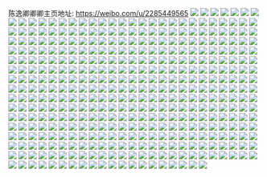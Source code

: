 陈逸卿卿卿主页地址: https://weibo.com/u/2285449565 
![](https://wx4.sinaimg.cn/mw2000/8839315dly1h868nja2qoj224836cnpg.jpg) 
![](https://wx4.sinaimg.cn/mw2000/8839315dly1h868no8lvrj235s23ue84.jpg) 
![](https://wx4.sinaimg.cn/mw2000/8839315dly1h868ns04wnj22c0340u0z.jpg) 
![](https://wx4.sinaimg.cn/mw2000/8839315dly1h868o45w5rj22c0340nph.jpg) 
![](https://wx4.sinaimg.cn/mw2000/8839315dly1h868ncbs2qj22c0340b2c.jpg) 
![](https://wx4.sinaimg.cn/mw2000/8839315dly1h868nwlwm0j22c03404qv.jpg) 
![](https://wx4.sinaimg.cn/mw2000/8839315dly1h84sbb15xuj23402c0qe9.jpg) 
![](https://wx4.sinaimg.cn/mw2000/8839315dly1h7tizpv6o2j20u01hcqd7.jpg) 
![](https://wx4.sinaimg.cn/mw2000/8839315dly1h7tizsucf6j22c0340kjm.jpg) 
![](https://wx4.sinaimg.cn/mw2000/8839315dly1h7tizx6cz0j22c03401kz.jpg) 
![](https://wx4.sinaimg.cn/mw2000/8839315dly1h7nfjpqf00j22c0340e83.jpg) 
![](https://wx4.sinaimg.cn/mw2000/8839315dly1h7e64krok9j20u01hc7qj.jpg) 
![](https://wx4.sinaimg.cn/mw2000/8839315dly1h7b18fn5nvj22802yoe84.jpg) 
![](https://wx4.sinaimg.cn/mw2000/8839315dly1h7b18prmwaj22802yoqsz.jpg) 
![](https://wx4.sinaimg.cn/mw2000/8839315dly1h6ank2ywofj22802yok6i.jpg) 
![](https://wx4.sinaimg.cn/mw2000/8839315dly1h68ofj9vn0j2280280u0y.jpg) 
![](https://wx4.sinaimg.cn/mw2000/8839315dly1h65xr5sh1kj22c0340e81.jpg) 
![](https://wx4.sinaimg.cn/mw2000/8839315dly1h65xr8rznkj23402c04qq.jpg) 
![](https://wx4.sinaimg.cn/mw2000/8839315dly1h65xr9z6urj20u01hc7g4.jpg) 
![](https://wx4.sinaimg.cn/mw2000/8839315dly1h60h4u2vtgj20k00zk0tg.jpg) 
![](https://wx4.sinaimg.cn/mw2000/8839315dly1h5hzfu3fhtj22c0340qv7.jpg) 
![](https://wx4.sinaimg.cn/mw2000/8839315dly1h5cqo3r0skj20wi1ycdrn.jpg) 
![](https://wx4.sinaimg.cn/mw2000/8839315dgy1h4tqj6e5nmj23402c04qt.jpg) 
![](https://wx4.sinaimg.cn/mw2000/8839315dgy1h4tqjcntenj22c0340b2e.jpg) 
![](https://wx4.sinaimg.cn/mw2000/8839315dgy1h4tqnrb3mgj20wi1yc1ky.jpg) 
![](https://wx4.sinaimg.cn/mw2000/8839315dly1h4n2e933bzj20u00u1q5w.jpg) 
![](https://wx4.sinaimg.cn/mw2000/8839315dly1h491t3fq36j20u0140qaz.jpg) 
![](https://wx4.sinaimg.cn/mw2000/8839315dly1h491t4nhz6j22c0340qv6.jpg) 
![](https://wx4.sinaimg.cn/mw2000/8839315dly1h491t6k040j22c0340x6q.jpg) 
![](https://wx4.sinaimg.cn/mw2000/8839315dly1h444dkt6qmj22c03407wk.jpg) 
![](https://wx4.sinaimg.cn/mw2000/8839315dly1h444dlzfr1j22c0340qv6.jpg) 
![](https://wx4.sinaimg.cn/mw2000/8839315dly1h3n5bgsdhyj22802yokjm.jpg) 
![](https://wx4.sinaimg.cn/mw2000/8839315dly1h3ig9pdh9uj22c02c0qv6.jpg) 
![](https://wx4.sinaimg.cn/mw2000/8839315dly1h3ig7v6onpj20mi0mitfu.jpg) 
![](https://wx4.sinaimg.cn/mw2000/8839315dly1h3ig9mcejxj22c02c04qq.jpg) 
![](https://wx4.sinaimg.cn/mw2000/8839315dly1h3ig9qq045j22c02c01ky.jpg) 
![](https://wx4.sinaimg.cn/mw2000/8839315dly1h3ig9nyuodj22c02c07wi.jpg) 
![](https://wx4.sinaimg.cn/mw2000/8839315dly1h2cv58viyej22802yokjn.jpg) 
![](https://wx4.sinaimg.cn/mw2000/8839315dly1h1vf9gh57qj228h2xbu10.jpg) 
![](https://wx4.sinaimg.cn/mw2000/8839315dly1h1vf9dg9lvj226m2z8x6r.jpg) 
![](https://wx4.sinaimg.cn/mw2000/8839315dly1h0nnyj0wd8j22802yohdv.jpg) 
![](https://wx4.sinaimg.cn/mw2000/8839315dly1h0nnygavklj22802yonpf.jpg) 
![](https://wx4.sinaimg.cn/mw2000/8839315dly1h0605uf0orj229n29ne83.jpg) 
![](https://wx4.sinaimg.cn/mw2000/8839315dly1h04vfhf2mbj20u00u0am5.jpg) 
![](https://wx4.sinaimg.cn/mw2000/8839315dgy1gz0hhyeocsj22c0340b2a.jpg) 
![](https://wx4.sinaimg.cn/mw2000/8839315dgy1gymsdpsouvj21s02dckjl.jpg) 
![](https://wx4.sinaimg.cn/mw2000/8839315dly1gx4jwuw2yqj2280280u0y.jpg) 
![](https://wx4.sinaimg.cn/mw2000/8839315dly1gvu127rmkuj21mp2d9npd.jpg) 
![](https://wx4.sinaimg.cn/mw2000/8839315dly1gvu126po7bj21wd2j7qv5.jpg) 
![](https://wx4.sinaimg.cn/mw2000/8839315dly1gvu1295gi1j21kw2de7wi.jpg) 
![](https://wx4.sinaimg.cn/mw2000/002uFvPLly1gvpj3nn1vsj63402c0b2c02.jpg) 
![](https://wx4.sinaimg.cn/mw2000/002uFvPLly1gvpj3j9g7bj62c03284qt02.jpg) 
![](https://wx4.sinaimg.cn/mw2000/002uFvPLly1gvpj3p6eoxj62c02c07wi02.jpg) 
![](https://wx4.sinaimg.cn/mw2000/002uFvPLly1gvpj3wi1q2j62yo280hdv02.jpg) 
![](https://wx4.sinaimg.cn/mw2000/002uFvPLly1gvpj4f5czlj62yo280hdw02.jpg) 
![](https://wx4.sinaimg.cn/mw2000/002uFvPLly1gv2c5ug85oj62c02c0qv502.jpg) 
![](https://wx4.sinaimg.cn/mw2000/002uFvPLly1gv2c5ww2q4j62802yonpe02.jpg) 
![](https://wx4.sinaimg.cn/mw2000/002uFvPLly1gv2c67nsdmj62802yoe8302.jpg) 
![](https://wx4.sinaimg.cn/mw2000/002uFvPLly1gv2c5y9dgdj62c02c0e8202.jpg) 
![](https://wx4.sinaimg.cn/mw2000/002uFvPLly1guxmntvwrgj62yo280x6r02.jpg) 
![](https://wx4.sinaimg.cn/mw2000/002uFvPLly1guxmnba06hj62c03407wh02.jpg) 
![](https://wx4.sinaimg.cn/mw2000/002uFvPLly1guptx16fwej61o01o0e8102.jpg) 
![](https://wx4.sinaimg.cn/mw2000/002uFvPLly1gubbs160g6j62802yoe8302.jpg) 
![](https://wx4.sinaimg.cn/mw2000/8839315dly1gsot1apvodj22c0340qv6.jpg) 
![](https://wx4.sinaimg.cn/mw2000/8839315dly1gsot16ucwmj22c0340e82.jpg) 
![](https://wx4.sinaimg.cn/mw2000/8839315dly1gsot18twdjj23402c0e82.jpg) 
![](https://wx4.sinaimg.cn/mw2000/8839315dly1gsot14k90kj22802yo4qq.jpg) 
![](https://wx4.sinaimg.cn/mw2000/8839315dly1gsot1ccnl0j22802yohdu.jpg) 
![](https://wx4.sinaimg.cn/mw2000/8839315dly1gshb276shpj234023we81.jpg) 
![](https://wx4.sinaimg.cn/mw2000/8839315dly1gse1xdxfagj23402c0u0x.jpg) 
![](https://wx4.sinaimg.cn/mw2000/8839315dly1gs8qzqb38yj23402c0e82.jpg) 
![](https://wx4.sinaimg.cn/mw2000/8839315dly1grh105asn0j22c0340hdv.jpg) 
![](https://wx4.sinaimg.cn/mw2000/8839315dly1grh107qnzfj22c0340e83.jpg) 
![](https://wx4.sinaimg.cn/mw2000/8839315dly1grh10ah9s0j22802yob2b.jpg) 
![](https://wx4.sinaimg.cn/mw2000/8839315dly1grh10cevotj22yo280npf.jpg) 
![](https://wx4.sinaimg.cn/mw2000/8839315dly1greetkd63uj2340204e84.jpg) 
![](https://wx4.sinaimg.cn/mw2000/8839315dly1grcbc0fdq6j20n01dsb2a.jpg) 
![](https://wx4.sinaimg.cn/mw2000/8839315dly1gr9xhgrke1j22802yoqv6.jpg) 
![](https://wx4.sinaimg.cn/mw2000/8839315dly1gr9xhk1aqtj22802you0y.jpg) 
![](https://wx4.sinaimg.cn/mw2000/8839315dly1gr9xhlw3gvj22802you0y.jpg) 
![](https://wx4.sinaimg.cn/mw2000/8839315dly1gr9xhmawnjj20kw0vc487.jpg) 
![](https://wx4.sinaimg.cn/mw2000/8839315dly1gqw9ycnev7j20n01dsk2t.jpg) 
![](https://wx4.sinaimg.cn/mw2000/8839315dly1gqrn69x1cpj217r1mcn9h.jpg) 
![](https://wx4.sinaimg.cn/mw2000/8839315dly1gqrn6ouzioj22c02c07wi.jpg) 
![](https://wx4.sinaimg.cn/mw2000/8839315dly1gqgzaovmp8j20j90y8wj0.jpg) 
![](https://wx4.sinaimg.cn/mw2000/8839315dly1gqgzaojv7sj218w0p94e0.jpg) 
![](https://wx4.sinaimg.cn/mw2000/8839315dly1gqekqxpdeuj20pp0p1dva.jpg) 
![](https://wx4.sinaimg.cn/mw2000/8839315dly1gq13wqe580j23402c0kij.jpg) 
![](https://wx4.sinaimg.cn/mw2000/8839315dgy1gptwf5ya89j22s52s5x6t.jpg) 
![](https://wx4.sinaimg.cn/mw2000/8839315dgy1gptwescnfej220x2tc1l1.jpg) 
![](https://wx4.sinaimg.cn/mw2000/8839315dgy1gptwevdnm9j22c02c0u0r.jpg) 
![](https://wx4.sinaimg.cn/mw2000/8839315dgy1gptweyptbpj21ji1jiqv5.jpg) 
![](https://wx4.sinaimg.cn/mw2000/8839315dgy1gptwf1z0w2j22yo280b2b.jpg) 
![](https://wx4.sinaimg.cn/mw2000/8839315dly1gpsjmtt7goj22c02c0e81.jpg) 
![](https://wx4.sinaimg.cn/mw2000/8839315dly1gpsjmr6irzj22c02c0qv6.jpg) 
![](https://wx4.sinaimg.cn/mw2000/8839315dly1gpsif9vctsj22c02c0b2b.jpg) 
![](https://wx4.sinaimg.cn/mw2000/8839315dly1gpqhmes1ntj21ze1zee82.jpg) 
![](https://wx4.sinaimg.cn/mw2000/8839315dly1gppk24f14gj22c0340b29.jpg) 
![](https://wx4.sinaimg.cn/mw2000/8839315dly1gpj0kg6i61j23402c0npd.jpg) 
![](https://wx4.sinaimg.cn/mw2000/8839315dly1gpgr508lf4j22yo280x6q.jpg) 
![](https://wx4.sinaimg.cn/mw2000/8839315dly1gpgr4yboc6j22yo280npe.jpg) 
![](https://wx4.sinaimg.cn/mw2000/8839315dly1gpg2pnezf2j21o02807wj.jpg) 
![](https://wx4.sinaimg.cn/mw2000/8839315dly1gpg2pkr599j21o0280qv6.jpg) 
![](https://wx4.sinaimg.cn/mw2000/8839315dly1gpg2pqtnsyj22801o0u0z.jpg) 
![](https://wx4.sinaimg.cn/mw2000/8839315dly1gpg2pthrcwj21o0280e82.jpg) 
![](https://wx4.sinaimg.cn/mw2000/8839315dly1gp3bgad47xj20k00zkjup.jpg) 
![](https://wx4.sinaimg.cn/mw2000/8839315dly1goxss4kd5fj22802you0z.jpg) 
![](https://wx4.sinaimg.cn/mw2000/8839315dly1goxst2glorj22c0340npf.jpg) 
![](https://wx4.sinaimg.cn/mw2000/8839315dly1gouu93a53zj20n01dsavb.jpg) 
![](https://wx4.sinaimg.cn/mw2000/8839315dly1gor6xqleq7j22yo280x6r.jpg) 
![](https://wx4.sinaimg.cn/mw2000/8839315dly1gor6xulr50j22yo280u10.jpg) 
![](https://wx4.sinaimg.cn/mw2000/8839315dgy1gon13achsvj23402c0npk.jpg) 
![](https://wx4.sinaimg.cn/mw2000/8839315dgy1gon13cxnxgj21yk1ykx6q.jpg) 
![](https://wx4.sinaimg.cn/mw2000/8839315dgy1gon1365qrqj22yo280e85.jpg) 
![](https://wx4.sinaimg.cn/mw2000/8839315dgy1gon13ellcdj20n00ie0zj.jpg) 
![](https://wx4.sinaimg.cn/mw2000/8839315dly1goju49vewvj22yo280u0z.jpg) 
![](https://wx4.sinaimg.cn/mw2000/8839315dly1goju4eb9cyj20u0140wsg.jpg) 
![](https://wx4.sinaimg.cn/mw2000/8839315dly1gogcu5227zj21hc0u04jq.jpg) 
![](https://wx4.sinaimg.cn/mw2000/8839315dly1godwc93zzjj20k00zkmyu.jpg) 
![](https://wx4.sinaimg.cn/mw2000/8839315dly1godm2xwedij22c02c0e82.jpg) 
![](https://wx4.sinaimg.cn/mw2000/8839315dly1go888gyq10j20u00u0n3p.jpg) 
![](https://wx4.sinaimg.cn/mw2000/8839315dly1go5tgtrcqvj20mz0fdafc.jpg) 
![](https://wx4.sinaimg.cn/mw2000/8839315dly1go17ujsh5zj22c0340hdt.jpg) 
![](https://wx4.sinaimg.cn/mw2000/8839315dly1gnydpma7ydj22c02c0tvl.jpg) 
![](https://wx4.sinaimg.cn/mw2000/8839315dly1gnvc5nvd9ij22c02c0qv5.jpg) 
![](https://wx4.sinaimg.cn/mw2000/8839315dly1gnvc5q17kfj22802yokjo.jpg) 
![](https://wx4.sinaimg.cn/mw2000/8839315dly1gnrtowmx5jj23402c0kjm.jpg) 
![](https://wx4.sinaimg.cn/mw2000/8839315dly1gnqrbqywfuj22c02c04qr.jpg) 
![](https://wx4.sinaimg.cn/mw2000/8839315dly1gnqrboacjfj23402c04qq.jpg) 
![](https://wx4.sinaimg.cn/mw2000/8839315dly1gnohd95boij22c0340x6p.jpg) 
![](https://wx4.sinaimg.cn/mw2000/8839315dly1gno2o608dnj20n01ds0z2.jpg) 
![](https://wx4.sinaimg.cn/mw2000/8839315dly1gnm4tfzhzej22yo2804qs.jpg) 
![](https://wx4.sinaimg.cn/mw2000/8839315dly1gnl4rvugwcj21o01o0u0x.jpg) 
![](https://wx4.sinaimg.cn/mw2000/8839315dly1gnl4rwld6bj21o01o0npd.jpg) 
![](https://wx4.sinaimg.cn/mw2000/8839315dly1gnl4syz6usj21o01o01ky.jpg) 
![](https://wx4.sinaimg.cn/mw2000/8839315dly1gniwf7njbwj20vc15sqo2.jpg) 
![](https://wx4.sinaimg.cn/mw2000/8839315dly1gnf39vpo1oj20u01hcgvq.jpg) 
![](https://wx4.sinaimg.cn/mw2000/8839315dly1gn9mg0tmazj22c0340b2a.jpg) 
![](https://wx4.sinaimg.cn/mw2000/8839315dly1gn7dscid0mj23402c01kx.jpg) 
![](https://wx4.sinaimg.cn/mw2000/8839315dly1gn61kj37huj22c0340b29.jpg) 
![](https://wx4.sinaimg.cn/mw2000/8839315dly1gn4yyam9gaj23402c0u0y.jpg) 
![](https://wx4.sinaimg.cn/mw2000/8839315dly1gn4yybs4oij23402c0u0y.jpg) 
![](https://wx4.sinaimg.cn/mw2000/8839315dly1gn4yycwnxuj23402c0b2b.jpg) 
![](https://wx4.sinaimg.cn/mw2000/8839315dly1gmy350je74j22c0340hdt.jpg) 
![](https://wx4.sinaimg.cn/mw2000/8839315dly1gmy34ygh5fj22c02c0qv5.jpg) 
![](https://wx4.sinaimg.cn/mw2000/8839315dly1gmwd54jvlgj22c02c04qp.jpg) 
![](https://wx4.sinaimg.cn/mw2000/8839315dly1gmufver6bwj22c02c07wh.jpg) 
![](https://wx4.sinaimg.cn/mw2000/8839315dly1gmufvco74dj20u01hcqf3.jpg) 
![](https://wx4.sinaimg.cn/mw2000/8839315dly1gmr03ad1tmj22sq23jnpf.jpg) 
![](https://wx4.sinaimg.cn/mw2000/8839315dly1gmr03v3s0vj23402c0u0z.jpg) 
![](https://wx4.sinaimg.cn/mw2000/8839315dly1gmr03wynw9j22c02c0wuw.jpg) 
![](https://wx4.sinaimg.cn/mw2000/8839315dly1gmq13by3bhj20j50fnad2.jpg) 
![](https://wx4.sinaimg.cn/mw2000/8839315dly1gmjr3vwqfsj20n01dsgui.jpg) 
![](https://wx4.sinaimg.cn/mw2000/8839315dly1gmj3pzvm1cj21sc2dshdt.jpg) 
![](https://wx4.sinaimg.cn/mw2000/8839315dly1gmfkkmywvoj22c0340qv5.jpg) 
![](https://wx4.sinaimg.cn/mw2000/8839315dly1gm9d3j2plsj22c02c01kx.jpg) 
![](https://wx4.sinaimg.cn/mw2000/8839315dly1gm8dr4ep5uj20n01dsqv6.jpg) 
![](https://wx4.sinaimg.cn/mw2000/8839315dly1gm6ew6sazfj22802yonpg.jpg) 
![](https://wx4.sinaimg.cn/mw2000/8839315dly1gm3i7qhhjij21fs0t5thj.jpg) 
![](https://wx4.sinaimg.cn/mw2000/8839315dly1gm2m92pjo2j22c02c04qp.jpg) 
![](https://wx4.sinaimg.cn/mw2000/8839315dly1gm1p5k43tyj22yo280npg.jpg) 
![](https://wx4.sinaimg.cn/mw2000/8839315dly1gm19t49ildj22802yo7ws.jpg) 
![](https://wx4.sinaimg.cn/mw2000/8839315dly1glvp8pnmk4j22c0340kjl.jpg) 
![](https://wx4.sinaimg.cn/mw2000/8839315dly1gltav9yqghj22802yoqvh.jpg) 
![](https://wx4.sinaimg.cn/mw2000/8839315dly1glnwbcgdlfj21o01o0npd.jpg) 
![](https://wx4.sinaimg.cn/mw2000/8839315dly1gllh8yhjwnj20n01dsnpd.jpg) 
![](https://wx4.sinaimg.cn/mw2000/8839315dgy1gliv3bo9gjj22c02c0e81.jpg) 
![](https://wx4.sinaimg.cn/mw2000/8839315dgy1gliv3dkhnxj22c02c0hdn.jpg) 
![](https://wx4.sinaimg.cn/mw2000/8839315dgy1gliv3927j1j22c0340u0y.jpg) 
![](https://wx4.sinaimg.cn/mw2000/8839315dgy1gliv3fqzb9j22c02c01ky.jpg) 
![](https://wx4.sinaimg.cn/mw2000/8839315dgy1gliv3i6p0rj22c0340qv5.jpg) 
![](https://wx4.sinaimg.cn/mw2000/8839315dgy1gliv3ko3v4j22c0340qv5.jpg) 
![](https://wx4.sinaimg.cn/mw2000/8839315dly1glhx5aqhljj2280280kjm.jpg) 
![](https://wx4.sinaimg.cn/mw2000/8839315dly1gld939zippj22c02c01kx.jpg) 
![](https://wx4.sinaimg.cn/mw2000/8839315dly1gl1bh1f7tdj22c02c0e81.jpg) 
![](https://wx4.sinaimg.cn/mw2000/8839315dly1gk1q5v3i3qj22802yokjo.jpg) 
![](https://wx4.sinaimg.cn/mw2000/8839315dly1gjsm8udkmgj22801o01ky.jpg) 
![](https://wx4.sinaimg.cn/mw2000/8839315dly1gjsm8vyrf1j22801o0x6p.jpg) 
![](https://wx4.sinaimg.cn/mw2000/8839315dly1gjsm8t0mqyj22801o0kjm.jpg) 
![](https://wx4.sinaimg.cn/mw2000/8839315dly1gjsm8xshzij22801o0hdu.jpg) 
![](https://wx4.sinaimg.cn/mw2000/8839315dly1gjo5iqvofbj21o0280b2b.jpg) 
![](https://wx4.sinaimg.cn/mw2000/8839315dly1gjo5inltdmj22801o04qr.jpg) 
![](https://wx4.sinaimg.cn/mw2000/8839315dgy1gjlnks5ejmj22c02c07wh.jpg) 
![](https://wx4.sinaimg.cn/mw2000/8839315dgy1gjlnkv36sfj22c02c0kjl.jpg) 
![](https://wx4.sinaimg.cn/mw2000/8839315dgy1gjlnkq1v6uj23402c0e81.jpg) 
![](https://wx4.sinaimg.cn/mw2000/8839315dgy1gjlnkwye4oj22c02c07wh.jpg) 
![](https://wx4.sinaimg.cn/mw2000/8839315dgy1gjlnkzctglj22c02c0x6p.jpg) 
![](https://wx4.sinaimg.cn/mw2000/8839315dgy1gjlnl2iomgj23402c07wj.jpg) 
![](https://wx4.sinaimg.cn/mw2000/8839315dgy1gjlnl5mw4hj23402c0e82.jpg) 
![](https://wx4.sinaimg.cn/mw2000/8839315dly1gjjjl5lynmj21o0280b2a.jpg) 
![](https://wx4.sinaimg.cn/mw2000/8839315dly1gjekqy5pqdj22c0340npe.jpg) 
![](https://wx4.sinaimg.cn/mw2000/8839315dly1gjekqzo0zsj22801o04qq.jpg) 
![](https://wx4.sinaimg.cn/mw2000/8839315dly1gjekr0zl10j23402c0kjl.jpg) 
![](https://wx4.sinaimg.cn/mw2000/8839315dly1givcpyfakzj20u0140b29.jpg) 
![](https://wx4.sinaimg.cn/mw2000/8839315dly1gi39xoe08mj20qv137hbo.jpg) 
![](https://wx4.sinaimg.cn/mw2000/8839315dly1ghu2dldrzhj21o02804qq.jpg) 
![](https://wx4.sinaimg.cn/mw2000/8839315dly1ghm93hsi5lj2280280npm.jpg) 
![](https://wx4.sinaimg.cn/mw2000/8839315dly1ghm46z44h9j22c03404ms.jpg) 
![](https://wx4.sinaimg.cn/mw2000/8839315dly1ggm9p2zmjkj21o01o01ky.jpg) 
![](https://wx4.sinaimg.cn/mw2000/8839315dly1ggm9p1xn50j21o01o0u0x.jpg) 
![](https://wx4.sinaimg.cn/mw2000/8839315dly1gg89k9hqilj22801o07wi.jpg) 
![](https://wx4.sinaimg.cn/mw2000/8839315dly1gdk5bxlgfij21o01o0kjl.jpg) 
![](https://wx4.sinaimg.cn/mw2000/8839315dly1gdjwy94vqqj22ls1ziu10.jpg) 
![](https://wx4.sinaimg.cn/mw2000/8839315dly1gdd30z9viaj218e0u0130.jpg) 
![](https://wx4.sinaimg.cn/mw2000/8839315dly1gbeor6u91jj21o0280npd.jpg) 
![](https://wx4.sinaimg.cn/mw2000/8839315dly1gaxnmk2re3j22802yoqvi.jpg) 
![](https://wx4.sinaimg.cn/mw2000/8839315dly1g9nf1kit8sj22801o0x6z.jpg) 
![](https://wx4.sinaimg.cn/mw2000/8839315dly1g95vwyy3lyj22801o0x6p.jpg) 
![](https://wx4.sinaimg.cn/mw2000/8839315dly1g92j6bwrofj21400u0e81.jpg) 
![](https://wx4.sinaimg.cn/mw2000/8839315dly1g8xtx2ni91j23402c0hdz.jpg) 
![](https://wx4.sinaimg.cn/mw2000/8839315dly1g81ct202x8j21hc0u07lb.jpg) 
![](https://wx4.sinaimg.cn/mw2000/8839315dly1g81ct1bwhfj20u00u04ac.jpg) 
![](https://wx4.sinaimg.cn/mw2000/8839315dly1g81ct2h1xqj20u0140dre.jpg) 
![](https://wx4.sinaimg.cn/mw2000/8839315dly1g81ct30royj21400u04gb.jpg) 
![](https://wx4.sinaimg.cn/mw2000/8839315dly1g3jmv8u6bej22io1w0qv5.jpg) 
![](https://wx4.sinaimg.cn/mw2000/8839315dly1g3jmv5anv6j22io1w0npd.jpg) 
![](https://wx4.sinaimg.cn/mw2000/8839315dly1g3jmvt6fvqj22io1w04qp.jpg) 
![](https://wx4.sinaimg.cn/mw2000/8839315dly1g3gxdf59xsj21w01w07wi.jpg) 
![](https://wx4.sinaimg.cn/mw2000/8839315dly1g3f8216f8aj22bc15ou0z.jpg) 
![](https://wx4.sinaimg.cn/mw2000/8839315dly1g3f82247r1j213x0u0gpk.jpg) 
![](https://wx4.sinaimg.cn/mw2000/8839315dly1g3dssqsmcaj21w01f0kjl.jpg) 
![](https://wx4.sinaimg.cn/mw2000/8839315dly1g3a0ntbqrtj21w01w0kjl.jpg) 
![](https://wx4.sinaimg.cn/mw2000/8839315dly1g38zrw3xznj21w02io7wh.jpg) 
![](https://wx4.sinaimg.cn/mw2000/8839315dly1g36trugipmj20zk0qownm.jpg) 
![](https://wx4.sinaimg.cn/mw2000/8839315dly1g34bqk3sm3j21w02iox6p.jpg) 
![](https://wx4.sinaimg.cn/mw2000/8839315dly1g30ym5z3fwj21w01w01kx.jpg) 
![](https://wx4.sinaimg.cn/mw2000/8839315dly1g304lnagstj20zk0qo4mm.jpg) 
![](https://wx4.sinaimg.cn/mw2000/8839315dly1g304ls3ln8j20zk0qokgl.jpg) 
![](https://wx4.sinaimg.cn/mw2000/8839315dly1g2qwmuhyadj20ku0v97ee.jpg) 
![](https://wx4.sinaimg.cn/mw2000/8839315dly1g2n8om2bxoj21w01w0qs5.jpg) 
![](https://wx4.sinaimg.cn/mw2000/8839315dly1g2m4a7kf77j20xc18e1ky.jpg) 
![](https://wx4.sinaimg.cn/mw2000/8839315dly1g2a6b9snl4j21f41w07wk.jpg) 
![](https://wx4.sinaimg.cn/mw2000/8839315dly1g23cidl4cdj22yo1d8qv5.jpg) 
![](https://wx4.sinaimg.cn/mw2000/8839315dly1g1u9l2otqtj20zk0qojyo.jpg) 
![](https://wx4.sinaimg.cn/mw2000/8839315dly1g1nh6dkfi5j21w01w0x40.jpg) 
![](https://wx4.sinaimg.cn/mw2000/8839315dly1g1nh69ycapj21w01w01kx.jpg) 
![](https://wx4.sinaimg.cn/mw2000/8839315dly1g1jql0dvmmj21w01w0e81.jpg) 
![](https://wx4.sinaimg.cn/mw2000/8839315dly1g1itmd5v95j20u00u0b29.jpg) 
![](https://wx4.sinaimg.cn/mw2000/8839315dly1g1gufbg4vpj20hg0op40u.jpg) 
![](https://wx4.sinaimg.cn/mw2000/8839315dly1g1fndf6n60j21w01w0u0j.jpg) 
![](https://wx4.sinaimg.cn/mw2000/8839315dly1g1cw6tw6ymj20kb0kbacr.jpg) 
![](https://wx4.sinaimg.cn/mw2000/8839315dly1g1c0atpycgj20mi0u0qso.jpg) 
![](https://wx4.sinaimg.cn/mw2000/8839315dly1g1bumtqsvzj20ku0v9kjh.jpg) 
![](https://wx4.sinaimg.cn/mw2000/8839315dly1g1adip4x5oj20or0ikwhs.jpg) 
![](https://wx4.sinaimg.cn/mw2000/8839315dly1g17h8g2kibj21w01w04qp.jpg) 
![](https://wx4.sinaimg.cn/mw2000/8839315dly1g152yzwrvyj21400u07wh.jpg) 
![](https://wx4.sinaimg.cn/mw2000/8839315dly1g14ztjkxnmj20zk0qok0e.jpg) 
![](https://wx4.sinaimg.cn/mw2000/8839315dly1g11dula74vj21w01w0b29.jpg) 
![](https://wx4.sinaimg.cn/mw2000/8839315dly1g0zat6lnskj22io1w04qp.jpg) 
![](https://wx4.sinaimg.cn/mw2000/8839315dly1g0upxqem1cj20zk0qojzq.jpg) 
![](https://wx4.sinaimg.cn/mw2000/8839315dly1g0pwsxvjtwj20kt0odqgv.jpg) 
![](https://wx4.sinaimg.cn/mw2000/8839315dly1g0grrzkewbj20qo0zkdmm.jpg) 
![](https://wx4.sinaimg.cn/mw2000/8839315dly1g0d06zx4imj22io1w0npd.jpg) 
![](https://wx4.sinaimg.cn/mw2000/8839315dgy1g0buc8tmwdj21s01kinpf.jpg) 
![](https://wx4.sinaimg.cn/mw2000/8839315dly1g08vb94uudj20qo0zkwlv.jpg) 
![](https://wx4.sinaimg.cn/mw2000/8839315dly1g07dyy85oaj20zk0qoh5h.jpg) 
![](https://wx4.sinaimg.cn/mw2000/8839315dgy1g05vhbce0dj21w01w01kx.jpg) 
![](https://wx4.sinaimg.cn/mw2000/8839315dly1g02hc3lhqvj21w01w0e83.jpg) 
![](https://wx4.sinaimg.cn/mw2000/8839315dly1fzyu1r2trvj20qo0zktek.jpg) 
![](https://wx4.sinaimg.cn/mw2000/8839315dly1fztpkn5qyzj21w02iokap.jpg) 
![](https://wx4.sinaimg.cn/mw2000/8839315dly1fzlloddckgj20zk0zkwqt.jpg) 
![](https://wx4.sinaimg.cn/mw2000/8839315dly1fzl5c6yqoqj20ku0v9488.jpg) 
![](https://wx4.sinaimg.cn/mw2000/8839315dly1fzgu1qtat6j20zk0qoqdu.jpg) 
![](https://wx4.sinaimg.cn/mw2000/8839315dly1fzgu1q3i9ej20zk0qo7vu.jpg) 
![](https://wx4.sinaimg.cn/mw2000/8839315dly1fzb704egktj20zk0qoqoc.jpg) 
![](https://wx4.sinaimg.cn/mw2000/8839315dly1fzb1f95qppj20zk0qogss.jpg) 
![](https://wx4.sinaimg.cn/mw2000/8839315dly1fz9wd0f45dj21w02io7wh.jpg) 
![](https://wx4.sinaimg.cn/mw2000/8839315dly1fz7eyidu0xj21w01w0b29.jpg) 
![](https://wx4.sinaimg.cn/mw2000/8839315dly1fz417ebbllj21w01w04qs.jpg) 
![](https://wx4.sinaimg.cn/mw2000/8839315dly1fz4173r4k2j21w01w01kb.jpg) 
![](https://wx4.sinaimg.cn/mw2000/8839315dly1fyx12sxtefj20qo0zk483.jpg) 
![](https://wx4.sinaimg.cn/mw2000/8839315dly1fytod5cpwij20v90ne4cx.jpg) 
![](https://wx4.sinaimg.cn/mw2000/8839315dly1fytodh5igsj20kt0f1gpa.jpg) 
![](https://wx4.sinaimg.cn/mw2000/8839315dly1fysg8j05r9j20ku0kujwr.jpg) 
![](https://wx4.sinaimg.cn/mw2000/8839315dly1fyjugrmuykj20qo0qodlb.jpg) 
![](https://wx4.sinaimg.cn/mw2000/8839315dly1fyjugsanm6j21bd0qodny.jpg) 
![](https://wx4.sinaimg.cn/mw2000/8839315dly1fyjugso4t3j20zk0qo46n.jpg) 
![](https://wx4.sinaimg.cn/mw2000/8839315dly1fydiaju02rj215o15m7wi.jpg) 
![](https://wx4.sinaimg.cn/mw2000/8839315dly1fy5xrz3mz2j21w01w01jy.jpg) 
![](https://wx4.sinaimg.cn/mw2000/8839315dly1fxyetii8u6j21w01w0az4.jpg) 
![](https://wx4.sinaimg.cn/mw2000/8839315dly1fxyethcwbbj21w01w01kx.jpg) 
![](https://wx4.sinaimg.cn/mw2000/8839315dly1fxxfun8y9hj21w01f0u11.jpg) 
![](https://wx4.sinaimg.cn/mw2000/8839315dly1fxpwbad35rj21w01f01l1.jpg) 
![](https://wx4.sinaimg.cn/mw2000/8839315dly1fxpwd1cow8j21m21m27wj.jpg) 
![](https://wx4.sinaimg.cn/mw2000/8839315dly1fxpwb6w2yaj20ku02o756.jpg) 
![](https://wx4.sinaimg.cn/mw2000/8839315dly1fxi07wdersj20ku112ah6.jpg) 
![](https://wx4.sinaimg.cn/mw2000/8839315dly1fxh6dk45pjj21w01w01kx.jpg) 
![](https://wx4.sinaimg.cn/mw2000/8839315dly1fxfpjuvraqj21w01w0e82.jpg) 
![](https://wx4.sinaimg.cn/mw2000/8839315dly1fxdose1y7ij227v1o01iy.jpg) 
![](https://wx4.sinaimg.cn/mw2000/8839315dly1fxa4hieouaj22c02c0b2b.jpg) 
![](https://wx4.sinaimg.cn/mw2000/8839315dly1fx9sjulfd1j21w01f2kjo.jpg) 
![](https://wx4.sinaimg.cn/mw2000/8839315dly1fx9skfuzenj227v1o01l0.jpg) 
![](https://wx4.sinaimg.cn/mw2000/8839315dly1fx5jr0uzycj20zk0qo7vx.jpg) 
![](https://wx4.sinaimg.cn/mw2000/8839315dly1fx5jr9mg2oj20ku0kg143.jpg) 
![](https://wx4.sinaimg.cn/mw2000/8839315dly1fx4cfj436yj21w01w07wh.jpg) 
![](https://wx4.sinaimg.cn/mw2000/8839315dly1fx4cmpxd0hj21w01w0e81.jpg) 
![](https://wx4.sinaimg.cn/mw2000/8839315dly1fx4ayoibetj21w01w0b00.jpg) 
![](https://wx4.sinaimg.cn/mw2000/8839315dly1fwv7h8wz26j20zk0nkjub.jpg) 
![](https://wx4.sinaimg.cn/mw2000/8839315dly1fwv7h97mt9j20k00ecdgu.jpg) 
![](https://wx4.sinaimg.cn/mw2000/8839315dly1fwqivalodbj20zk0qodnb.jpg) 
![](https://wx4.sinaimg.cn/mw2000/8839315dly1fwqivb6he8j20zk0qoagn.jpg) 
![](https://wx4.sinaimg.cn/mw2000/8839315dly1fwqivdb3pgj20w00i0794.jpg) 
![](https://wx4.sinaimg.cn/mw2000/8839315dly1fwqivdtgbbj20zk0qo10g.jpg) 
![](https://wx4.sinaimg.cn/mw2000/8839315dly1fwqivebofsj20zk0qoth9.jpg) 
![](https://wx4.sinaimg.cn/mw2000/8839315dly1fwpapbsaukj21w01w0hdt.jpg) 
![](https://wx4.sinaimg.cn/mw2000/8839315dly1fwpap9qdwej22io1w0hdt.jpg) 
![](https://wx4.sinaimg.cn/mw2000/8839315dly1fwntnkjcg8j20zk0qonoo.jpg) 
![](https://wx4.sinaimg.cn/mw2000/8839315dly1fwikjut3wzj21e011kb2a.jpg) 
![](https://wx4.sinaimg.cn/mw2000/8839315dly1fwac8hmdk7j21fc1f7e83.jpg) 
![](https://wx4.sinaimg.cn/mw2000/8839315dly1fw6zgn4n83j22ds1sg1ky.jpg) 
![](https://wx4.sinaimg.cn/mw2000/8839315dly1fw5ca6z0r2j20qo0qotx7.jpg) 
![](https://wx4.sinaimg.cn/mw2000/8839315dly1fvyyxd1zssj20i00o043z.jpg) 
![](https://wx4.sinaimg.cn/mw2000/8839315dly1fvwfhxvnkwj20rs0kuqjc.jpg) 
![](https://wx4.sinaimg.cn/mw2000/8839315dly1fvlv9obf6hj20ku112tpk.jpg) 
![](https://wx4.sinaimg.cn/mw2000/8839315dly1fvibc7svloj21hc0qo4qq.jpg) 
![](https://wx4.sinaimg.cn/mw2000/8839315dly1fvibc6pqqkj21hc0qo4qq.jpg) 
![](https://wx4.sinaimg.cn/mw2000/8839315dly1fvibc8qhllj21hc0qo4qq.jpg) 
![](https://wx4.sinaimg.cn/mw2000/8839315dly1fvcxndqyepj20qo0k0h35.jpg) 
![](https://wx4.sinaimg.cn/mw2000/8839315dly1fvafv027hgj21hc0zw4a7.jpg) 
![](https://wx4.sinaimg.cn/mw2000/8839315dly1fv3k4q9gv5j21w01f0hdt.jpg) 
![](https://wx4.sinaimg.cn/mw2000/8839315dly1fv2cou37maj20ku0vz4qp.jpg) 
![](https://wx4.sinaimg.cn/mw2000/8839315dly1fv1ek8d44pj20pe0jgmzc.jpg) 
![](https://wx4.sinaimg.cn/mw2000/8839315dly1fv192maxkzj20qo0qoazm.jpg) 
![](https://wx4.sinaimg.cn/mw2000/8839315dly1fv14fzkbdmj20qo0zkav2.jpg) 
![](https://wx4.sinaimg.cn/mw2000/8839315dly1fv044p1vekj20qp0wfgv6.jpg) 
![](https://wx4.sinaimg.cn/mw2000/8839315dly1fuxvg2j7z0j21w01w01kx.jpg) 
![](https://wx4.sinaimg.cn/mw2000/8839315dly1funbwakaq2j20jg0gzt9m.jpg) 
![](https://wx4.sinaimg.cn/mw2000/8839315dly1fujxqgakrej20zk0qp1i2.jpg) 
![](https://wx4.sinaimg.cn/mw2000/8839315dly1fudc8w9xiij20zk0qo4n1.jpg) 
![](https://wx4.sinaimg.cn/mw2000/8839315dly1fu1jz5aagij21w01w0x11.jpg) 
![](https://wx4.sinaimg.cn/mw2000/8839315dly1fu1jzil355j20k00zk76r.jpg) 
![](https://wx4.sinaimg.cn/mw2000/8839315dly1fu122mx209j21w02iob29.jpg) 
![](https://wx4.sinaimg.cn/mw2000/8839315dly1ftwzcqiws9j20ku0kltim.jpg) 
![](https://wx4.sinaimg.cn/mw2000/8839315dly1ftwz03p4vtj20ku0vbhdt.jpg) 
![](https://wx4.sinaimg.cn/mw2000/8839315dly1ftwz02luwxj20ku0vbe81.jpg) 
![](https://wx4.sinaimg.cn/mw2000/8839315dly1ftufczlsf5j21w01f0qv5.jpg) 
![](https://wx4.sinaimg.cn/mw2000/8839315dly1ftufcz1kirj21w01f0npd.jpg) 
![](https://wx4.sinaimg.cn/mw2000/8839315dly1ftpt5z05ehj20ku0l47gf.jpg) 
![](https://wx4.sinaimg.cn/mw2000/8839315dly1ftoqm3lmhvj20qo0qo4eu.jpg) 
![](https://wx4.sinaimg.cn/mw2000/8839315dly1fthu6cgfgtj21w01w0wic.jpg) 
![](https://wx4.sinaimg.cn/mw2000/8839315dly1fthu6b3lvvj21w01w0wje.jpg) 
![](https://wx4.sinaimg.cn/mw2000/8839315dly1ft8aynp9woj20ku0m6jt3.jpg) 
![](https://wx4.sinaimg.cn/mw2000/8839315dly1ft7g7ssjs0j20ku0g6gna.jpg) 
![](https://wx4.sinaimg.cn/mw2000/8839315dly1fsy7vyj9qdj20k00dlgnq.jpg) 
![](https://wx4.sinaimg.cn/mw2000/8839315dly1fsupxiqzv8j21w01w01kx.jpg) 
![](https://wx4.sinaimg.cn/mw2000/8839315dly1fsq2yazaw6j21w01w07wh.jpg) 
![](https://wx4.sinaimg.cn/mw2000/8839315dly1fsov9l9ng9j21w01w0ts5.jpg) 
![](https://wx4.sinaimg.cn/mw2000/8839315dly1fsj887z3fvj20ku0ku7kd.jpg) 
![](https://wx4.sinaimg.cn/mw2000/8839315dly1fsj88691w3j20ku0ku4em.jpg) 
![](https://wx4.sinaimg.cn/mw2000/8839315dly1fsj889mkcvj20ku0ku4dx.jpg) 
![](https://wx4.sinaimg.cn/mw2000/8839315dly1fsj88bb7h1j20ku0kudwg.jpg) 
![](https://wx4.sinaimg.cn/mw2000/8839315dly1fsgmlj65aij20yf0yfe81.jpg) 
![](https://wx4.sinaimg.cn/mw2000/8839315dly1fs7qrtkzp7j21q51q5n8e.jpg) 
![](https://wx4.sinaimg.cn/mw2000/8839315dly1fs7qrsp5moj21nt1nt4al.jpg) 
![](https://wx4.sinaimg.cn/mw2000/8839315dly1fs7qruabzij21qv1qvgwm.jpg) 
![](https://wx4.sinaimg.cn/mw2000/8839315dly1fs7qrvt6fhj21ss1srk4y.jpg) 
![](https://wx4.sinaimg.cn/mw2000/8839315dly1fs7qrww333j21t51t5tx4.jpg) 
![](https://wx4.sinaimg.cn/mw2000/8839315dly1fs6gzy955kj22io1w0e82.jpg) 
![](https://wx4.sinaimg.cn/mw2000/8839315dly1frzbyehjxaj20jg0rsadn.jpg) 
![](https://wx4.sinaimg.cn/mw2000/8839315dly1fruxfg40ezj20kw12q7wh.jpg) 
![](https://wx4.sinaimg.cn/mw2000/8839315dly1fruxfiacz9j20kw0z9qtb.jpg) 
![](https://wx4.sinaimg.cn/mw2000/8839315dly1frpw90es51j22io1w07wh.jpg) 
![](https://wx4.sinaimg.cn/mw2000/8839315dly1frhpru6f96j20ku0rstov.jpg) 
![](https://wx4.sinaimg.cn/mw2000/8839315dly1fr9lzdd5blj20ku0kuadv.jpg) 
![](https://wx4.sinaimg.cn/mw2000/8839315dly1fr5d7h19pqj20ku0ku0uy.jpg) 
![](https://wx4.sinaimg.cn/mw2000/8839315dly1fqzuvgvnj8j21w01w04qp.jpg) 
![](https://wx4.sinaimg.cn/mw2000/8839315dly1fqxbb6c1hjj21w01w01cb.jpg) 
![](https://wx4.sinaimg.cn/mw2000/8839315dly1fqvch2pkivj20gr0gr79q.jpg) 
![](https://wx4.sinaimg.cn/mw2000/8839315dly1fqujsujycvj20hs0a07bn.jpg) 
![](https://wx4.sinaimg.cn/mw2000/8839315dly1fqujsvpcbwj20ku0ku42o.jpg) 
![](https://wx4.sinaimg.cn/mw2000/8839315dly1fqujsv405fj20ku0ku42k.jpg) 
![](https://wx4.sinaimg.cn/mw2000/8839315dly1fqujswcnjoj20ku0kuq7i.jpg) 
![](https://wx4.sinaimg.cn/mw2000/8839315dly1fqn3b2g0p6j20u012s447.jpg) 
![](https://wx4.sinaimg.cn/mw2000/8839315dly1fqjiz3a5lfj20ku0kutnm.jpg) 
![](https://wx4.sinaimg.cn/mw2000/8839315dly1fqi5n36jg5j20qo0qon4g.jpg) 
![](https://wx4.sinaimg.cn/mw2000/8839315dly1fqgo3bfwlaj20qo0qon44.jpg) 
![](https://wx4.sinaimg.cn/mw2000/8839315dly1fqgo3c6u17j20qo0qo45k.jpg) 
![](https://wx4.sinaimg.cn/mw2000/8839315dly1fqgo3csmhkj20qo0qotfq.jpg) 
![](https://wx4.sinaimg.cn/mw2000/8839315dly1fqgo3dayijj20qo0qo0y0.jpg) 
![](https://wx4.sinaimg.cn/mw2000/8839315dly1fqc27wm50hj20qo0qon0r.jpg) 
![](https://wx4.sinaimg.cn/mw2000/8839315dly1fqar5vdi8wj20ku148tc8.jpg) 
![](https://wx4.sinaimg.cn/mw2000/8839315dly1fpztx2h1rrj20qo0qon1i.jpg) 
![](https://wx4.sinaimg.cn/mw2000/8839315dly1fpwd1ydqiij20qo0qo432.jpg) 
![](https://wx4.sinaimg.cn/mw2000/8839315dly1fpssb13izcj20ku0ku421.jpg) 
![](https://wx4.sinaimg.cn/mw2000/8839315dly1fpr310frtfj21120kuaer.jpg) 
![](https://wx4.sinaimg.cn/mw2000/8839315dly1fpq7b8o1abj21090kuwj5.jpg) 
![](https://wx4.sinaimg.cn/mw2000/8839315dly1fpq7bqgav8j20zk0k0tbj.jpg) 
![](https://wx4.sinaimg.cn/mw2000/8839315dly1fplyieo31kj20qo0qotec.jpg) 
![](https://wx4.sinaimg.cn/mw2000/8839315dly1fpfydd4tp5j20ku0kun0b.jpg) 
![](https://wx4.sinaimg.cn/mw2000/8839315dly1fpckej0c33j20ku0kuwht.jpg) 
![](https://wx4.sinaimg.cn/mw2000/8839315dly1fpckeji2lxj20ku0kuadu.jpg) 
![](https://wx4.sinaimg.cn/mw2000/8839315dly1fpckek0749j20ku0kuady.jpg) 
![](https://wx4.sinaimg.cn/mw2000/8839315dly1fpckekgdipj20ku0ku78e.jpg) 
![](https://wx4.sinaimg.cn/mw2000/8839315dly1fpckeifw6cj20ku0kuwhw.jpg) 
![](https://wx4.sinaimg.cn/mw2000/8839315dly1fp70ccacloj20ku0kudl4.jpg) 
![](https://wx4.sinaimg.cn/mw2000/8839315dly1fp5m211ycoj20qo0qodlk.jpg) 
![](https://wx4.sinaimg.cn/mw2000/8839315dly1fp25twnuf5j21bf0qo7i3.jpg) 
![](https://wx4.sinaimg.cn/mw2000/8839315dly1fp25tvj1y6j20k00f1dhu.jpg) 
![](https://wx4.sinaimg.cn/mw2000/8839315dly1fp03htyo5aj20ku0kuju7.jpg) 
![](https://wx4.sinaimg.cn/mw2000/8839315dly1fp03ijgsq2j20ku0ku776.jpg) 
![](https://wx4.sinaimg.cn/mw2000/8839315dly1fp03ik34yfj20ku0kujuj.jpg) 
![](https://wx4.sinaimg.cn/mw2000/8839315dly1foyunsdzyvj20ku112acy.jpg) 
